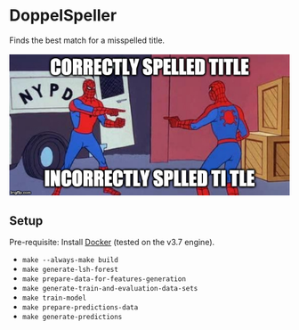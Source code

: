 # DoppelSpeller

Finds the best match for a misspelled title.<br/><br/>
![Project description](./description.jpg)

## Setup
Pre-requisite: Install [Docker](https://docs.docker.com/install/) (tested on the v3.7 engine).
* `make --always-make build`
* `make generate-lsh-forest`
* `make prepare-data-for-features-generation`
* `make generate-train-and-evaluation-data-sets`
* `make train-model`
* `make prepare-predictions-data`
* `make generate-predictions`
